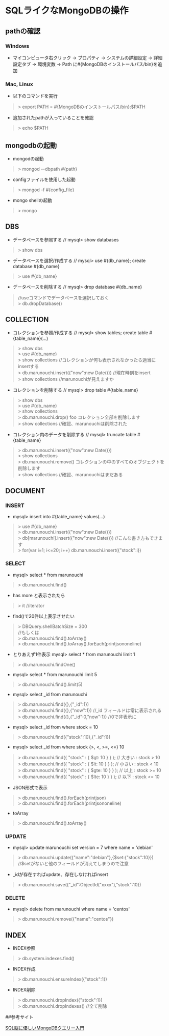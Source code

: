 # SQLライクなMongoDBの操作

## pathの確認
### Windows
* マイコンピュータ右クリック -> プロパティ -> システムの詳細設定 -> 詳細設定タブ -> 環境変数 -> Path に#{MongoDBのインストールパス/bin}を追加

### Mac, Linux
* 以下のコマンドを実行

> \> export PATH = #{MongoDBのインストールパス/bin}:$PATH

* 追加されたpathが入っていることを確認

> \> echo $PATH

## mongodbの起動

* mongodの起動

> \> mongod --dbpath #{path}

* configファイルを使用した起動

> \> mongod -f #{config_file}

* mongo shellの起動

> \> mongo

## DBS
* データベースを参照する // mysql> show databases

> \> show dbs

* データベースを選択/作成する // mysql> use #{db_name}; create database #{db_name}

> \> use #{db_name}

* データベースを削除する // mysql> drop database #{db_name}

> //useコマンドでデータベースを選択しておく    
> \> db.dropDatabase()

## COLLECTION
* コレクションを参照/作成する // mysql> show tables; create table #{table_name}(...)

> \> show dbs  
> \> use #{db_name}  
> \> show collections  //コレクションが何も表示されなかったら適当にinsertする  
> \> db.marunouchi.insert({"now":new Date()})  //現在時刻をinsert  
> \> show collections //marunouchiが見えますか

* コレクションを削除する // mysql> drop table #{table_name}

> \> show dbs  
> \> use #{db_name}  
> \> show collections  
> \> db.marunouchi.drop()  foo コレクション全部を削除します  
> \> show collections //確認、marunouchiは削除された  

* コレクション内のデータを削除する // mysql> truncate table #{table_name}

> \> db.marunouchi.insert({"now":new Date()})  
> \> show collections  
> \> db.marunouchi.remove()   コレクションの中のすべてのオブジェクトを削除します  
> \> show collections //確認、marunouchiはまだある  


## DOCUMENT
### INSERT
* mysql> insert into #{table_name} values(...)

> \> use #{db_name}  
> \> db.marunouchi.insert({"now":new Date()})  
> \> db[marunouchi].insert({"now":new Date()}) //こんな書き方もできます  
> \> for(var i=1; i<=20; i++) db.marunouchi.insert({"stock":i})


### SELECT
* mysql> select * from marunouchi

> \> db.marunouchi.find()

* has more と表示されたら

> \> it //iterator

* find()で20件以上表示させたい

> \> DBQuery.shellBatchSize = 300  
> //もしくは  
> \> db.marunouchi.find().toArray()  
> \> db.marunouchi.find().toArray().forEach(printjsononeline)  

* とりあえず1件表示 mysql> select * from marunouchi limit 1

> \> db.marunouchi.findOne()

* mysql> select * from marunouchi limit 5

> \> db.marunouchi.find().limit(5)

* mysql> select _id from marunouchi

> \> db.marunouchi.find({},{"_id":1})  
> \> db.marunouchi.find({},{"now":1}) //_id フィールドは常に表示される  
> \> db.marunouchi.find({},{"_id":0,"now":1}) //0で非表示に  

* mysql> select _id from where stock = 10

> \> db.marunouchi.find({"stock":10},{"_id":1})  

* mysql> select _id from where stock {>, <, >=, <=} 10

> \> db.marunouchi.find({ "stock" : { $gt:  10 } } ); // 大きい : stock > 10  
> \> db.marunouchi.find({ "stock" : { $lt:  10 } } ); // 小さい : stock < 10  
> \> db.marunouchi.find({ "stock" : { $gte: 10 } } ); // 以上 : stock >= 10  
> \> db.marunouchi.find({ "stock" : { $lte: 10 } } ); // 以下 : stock <= 10   

* JSON形式で表示

> \> db.marunouchi.find().forEach(printjson)  
> \> db.marunouchi.find().forEach(printjsononeline)  

* toArray

> \> db.marunouchi.find().toArray()


### UPDATE
* mysql> update marunouchi set version = 7 where name = 'debian'

> \> db.marunouchi.update({"name":"debian"},{$set:{"stock":10}}) //$setがないと他のフィールドが消えてしまうので注意

* _idが存在すればupdate、存在しなければinsert

> \> db.marunouchi.save({"_id":ObjectId("xxxx"),"stock":10})

### DELETE
* mysql> delete from marunouchi where name = 'centos'

> \> db.marunouchi.remove({"name":"centos"})

## INDEX
* INDEX参照

> \> db.system.indexes.find()

* INDEX作成

> \> db.marunouchi.ensureIndex({"stock":1})

* INDEX削除

> \> db.marunouchi.dropIndex({"stock":1})  
> \> db.marunouchi.dropIndexes() //全て削除  

##参考サイト

[SQL脳に優しいMongoDBクエリー入門](http://d.hatena.ne.jp/taka512/20110220/1298195574)


